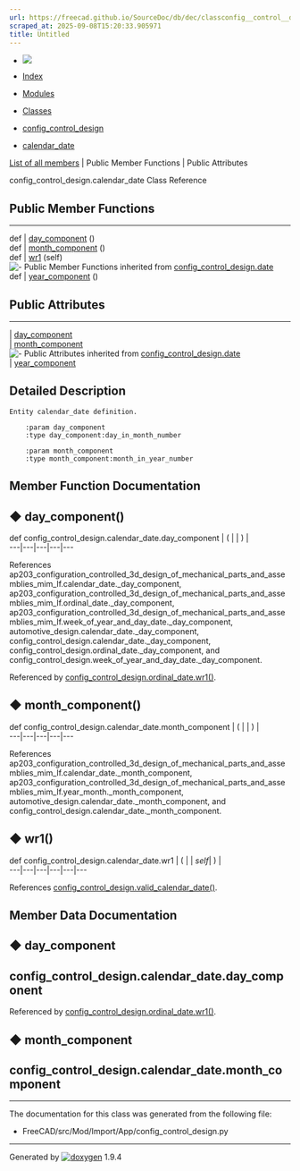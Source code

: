 ```yaml
---
url: https://freecad.github.io/SourceDoc/db/dec/classconfig__control__design_1_1calendar__date.html
scraped_at: 2025-09-08T15:20:33.905971
title: Untitled
---
```


  * [ ![](https://www.freecad.org/svg/logo-freecad.svg) ](https://freecadweb.org "FreeCAD")
  * [Index](../../index.html "Index")
  * [Modules](../../modules.html "Modules list")
  * [Classes](../../annotated.html "Annotated list")

  * [config_control_design](../../d4/d07/namespaceconfig__control__design.html)
  * [calendar_date](../../db/dec/classconfig__control__design_1_1calendar__date.html)

[List of all members](../../d3/db0/classconfig__control__design_1_1calendar__date-members.html) | Public Member Functions | Public Attributes

config_control_design.calendar_date Class Reference

##  Public Member Functions  
  
---  
def | [day_component](../../db/dec/classconfig__control__design_1_1calendar__date.html#ad241091b118fff34ad6ed4aca1d0aec7) ()  
def | [month_component](../../db/dec/classconfig__control__design_1_1calendar__date.html#a68d0214599d3f6ff9492e0c815f96b50) ()  
def | [wr1](../../db/dec/classconfig__control__design_1_1calendar__date.html#afe5f3538b7102861fd173c9790c04a0b) (self)  
![-](../../closed.png) Public Member Functions inherited from
[config_control_design.date](../../d2/d82/classconfig__control__design_1_1date.html)  
def | [year_component](../../d2/d82/classconfig__control__design_1_1date.html#a26ba43826b1aa1307606ee6854f80eb9) ()  
  
##  Public Attributes  
  
---  
|
[day_component](../../db/dec/classconfig__control__design_1_1calendar__date.html#a8055818e416afa2df177fd9fbc7ae291)  
|
[month_component](../../db/dec/classconfig__control__design_1_1calendar__date.html#af283e0eff1869fb2e733e85121eddd2b)  
![-](../../closed.png) Public Attributes inherited from
[config_control_design.date](../../d2/d82/classconfig__control__design_1_1date.html)  
|
[year_component](../../d2/d82/classconfig__control__design_1_1date.html#a43e1e405197649df13352d29ba41a5dc)  
  
## Detailed Description

    
    
    Entity calendar_date definition.
    
        :param day_component
        :type day_component:day_in_month_number
    
        :param month_component
        :type month_component:month_in_year_number

## Member Function Documentation

## ◆ day_component()

def config_control_design.calendar_date.day_component  | ( | | ) |   
---|---|---|---|---  
  
References
ap203_configuration_controlled_3d_design_of_mechanical_parts_and_assemblies_mim_lf.calendar_date._day_component,
ap203_configuration_controlled_3d_design_of_mechanical_parts_and_assemblies_mim_lf.ordinal_date._day_component,
ap203_configuration_controlled_3d_design_of_mechanical_parts_and_assemblies_mim_lf.week_of_year_and_day_date._day_component,
automotive_design.calendar_date._day_component,
config_control_design.calendar_date._day_component,
config_control_design.ordinal_date._day_component, and
config_control_design.week_of_year_and_day_date._day_component.

Referenced by
[config_control_design.ordinal_date.wr1()](../../db/d24/classconfig__control__design_1_1ordinal__date.html#ac0645da88faca12523b179b56af32d8d).

## ◆ month_component()

def config_control_design.calendar_date.month_component  | ( | | ) |   
---|---|---|---|---  
  
References
ap203_configuration_controlled_3d_design_of_mechanical_parts_and_assemblies_mim_lf.calendar_date._month_component,
ap203_configuration_controlled_3d_design_of_mechanical_parts_and_assemblies_mim_lf.year_month._month_component,
automotive_design.calendar_date._month_component, and
config_control_design.calendar_date._month_component.

## ◆ wr1()

def config_control_design.calendar_date.wr1  | ( |  | _self_| ) |   
---|---|---|---|---|---  
  
References
[config_control_design.valid_calendar_date()](../../d4/d07/namespaceconfig__control__design.html#a6bc4d36574a03587cfb514567105ea05).

## Member Data Documentation

## ◆ day_component

config_control_design.calendar_date.day_component  
---  
  
Referenced by
[config_control_design.ordinal_date.wr1()](../../db/d24/classconfig__control__design_1_1ordinal__date.html#ac0645da88faca12523b179b56af32d8d).

## ◆ month_component

config_control_design.calendar_date.month_component  
---  
  
* * *

The documentation for this class was generated from the following file:

  * FreeCAD/src/Mod/Import/App/config_control_design.py

* * *

Generated by
[![doxygen](../../doxygen.svg)](https://www.doxygen.org/index.html) 1.9.4

